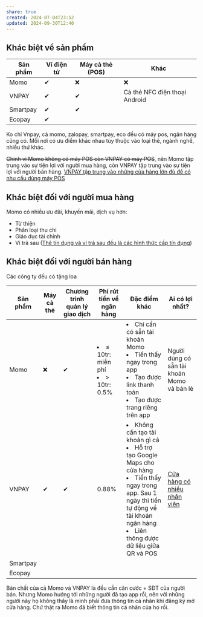 ```yaml
---
share: true
created: 2024-07-04T23:52
updated: 2024-09-30T12:40
---
```


## Khác biệt về sản phẩm
| Sản phẩm | Ví điện tử | Máy cà thẻ (POS) | Khác                          |
| -------- | ---------- | ---------------- | ----------------------------- |
| Momo     | ✔          | ❌               | ❌                            |
| VNPAY    | ✔          | ✔                | Cà thẻ NFC điện thoại Android |
| Smartpay | ✔          | ✔                |                               |
| Ecopay   | ✔          |                  |                               |
Ko chỉ Vnpay, cả momo, zalopay, smartpay, eco đều có máy pos, ngân hàng cũng có. Mỗi nơi có ưu điểm khác nhau tùy thuộc vào loại thẻ, ngành nghề, nhiều thứ khác.

~~Chính vì Momo không có máy POS còn VNPAY có máy POS~~, nên Momo tập trung vào sự tiện lợi với người mua hàng, còn VNPAY tập trung vào sự tiện lợi với người bán hàng. [VNPAY tập trung vào những cửa hàng lớn đủ để có nhu cầu dùng máy POS](./VNPAY/VNPAY%20t%E1%BA%ADp%20trung%20v%C3%A0o%20nh%E1%BB%AFng%20c%E1%BB%ADa%20h%C3%A0ng%20l%E1%BB%9Bn%20%C4%91%E1%BB%A7%20%C4%91%E1%BB%83%20c%C3%B3%20nhu%20c%E1%BA%A7u%20d%C3%B9ng%20m%C3%A1y%20POS.md)

## Khác biệt đối với người mua hàng
Momo có nhiều ưu đãi, khuyến mãi, dịch vụ hơn:
- Từ thiện
- Phân loại thu chi
- Giáo dục tài chính
- Ví trả sau ([Thẻ tín dụng và ví trả sau đều là các hình thức cấp tín dụng](../../../%E2%9A%A1Hi%E1%BB%83u%20bi%E1%BA%BFt%20s%C3%A2u/T%E1%BB%95%20ch%E1%BB%A9c%20t%C3%A0i%20ch%C3%ADnh/Vay%20ti%E1%BB%81n/Ng%C3%A2n%20h%C3%A0ng,%20%C4%91i%E1%BB%83m%20t%C3%ADn%20d%E1%BB%A5ng/%C4%90i%E1%BB%83m%20t%C3%ADn%20d%E1%BB%A5ng/Th%E1%BA%BB%20t%C3%ADn%20d%E1%BB%A5ng%20v%C3%A0%20v%C3%AD%20tr%E1%BA%A3%20sau%20%C4%91%E1%BB%81u%20l%C3%A0%20c%C3%A1c%20h%C3%ACnh%20th%E1%BB%A9c%20c%E1%BA%A5p%20t%C3%ADn%20d%E1%BB%A5ng.md)) 

## Khác biệt đối với người bán hàng
Các công ty đều có tặng loa

| Sản phẩm | Máy cà thẻ | Chương trình quản lý giao dịch | Phí rút tiền về ngân hàng                      | Đặc điểm khác                                                                                                                                                                                                          | Ai có lợi nhất?                                                                                       |
| -------- | ---------- | ------------------------------ | ---------------------------------------------- | ---------------------------------------------------------------------------------------------------------------------------------------------------------------------------------------------------------------------- | ----------------------------------------------------------------------------------------------------- |
| Momo     | ❌         | ✔                              | <li>≤ 10tr: miễn phí</li><li>> 10tr: 0.5%</li> | <li>Chỉ cần có sẵn tài khoản Momo</li><li>Tiền thấy ngay trong app</li><li>Tạo được link thanh toán</li><li>Tạo được trang riêng trên app</li>                                                                         | Người dùng có sẵn tài khoản Momo và bán lẻ                                                            |
| VNPAY    | ✔          | ✔                              | 0.88%                                          | <li>Không cần tạo tài khoản gì cả</li><li>Hỗ trợ tạo Google Maps cho cửa hàng</li><li>Tiền thấy ngay trong app. Sau 1 ngày thì tiền tự động về tài khoản ngân hàng</li><li>Liên thông được dữ liệu giữa QR và POS</li> | [Cửa hàng có nhiều nhân viên](./VNPAY/VNPAY%20t%E1%BA%ADp%20trung%20v%C3%A0o%20nh%E1%BB%AFng%20c%E1%BB%ADa%20h%C3%A0ng%20l%E1%BB%9Bn%20%C4%91%E1%BB%A7%20%C4%91%E1%BB%83%20c%C3%B3%20nhu%20c%E1%BA%A7u%20d%C3%B9ng%20m%C3%A1y%20POS.md) |
| Smartpay |            |                                |                                                |                                                                                                                                                                                                                        |                                                                                                       |
| Ecopay   |            |                                |                                                |                                                                                                                                                                                                                        |                                                                                                       |
Bản chất của cả Momo và VNPAY là đều cần căn cước + SĐT của người bán. Nhưng Momo hướng tới những người đã tạo app rồi, nên với những người này họ không thấy là mình phải đưa thông tin cá nhân khi đăng ký mở cửa hàng. Chứ thật ra Momo đã biết thông tin cá nhân của họ rồi.

